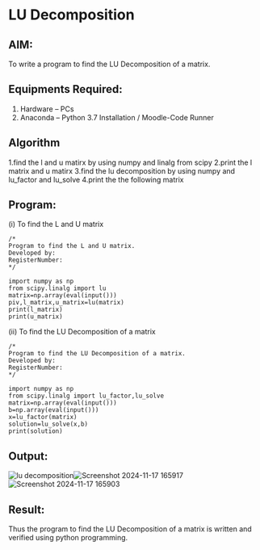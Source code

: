 # LU Decomposition 

## AIM:
To write a program to find the LU Decomposition of a matrix.

## Equipments Required:
1. Hardware – PCs
2. Anaconda – Python 3.7 Installation / Moodle-Code Runner

## Algorithm
1.find the l and u matirx by using numpy and linalg from scipy
2.print the l matrix and u matirx
3.find the lu decomposition by using numpy and lu_factor and lu_solve
4.print the the following matrix

## Program:
(i) To find the L and U matrix
```
/*
Program to find the L and U matrix.
Developed by: 
RegisterNumber: 
*/

import numpy as np
from scipy.linalg import lu
matrix=np.array(eval(input()))
piv,l_matrix,u_matrix=lu(matrix)
print(l_matrix)
print(u_matrix)
```
(ii) To find the LU Decomposition of a matrix
```
/*
Program to find the LU Decomposition of a matrix.
Developed by: 
RegisterNumber: 
*/

import numpy as np
from scipy.linalg import lu_factor,lu_solve
matrix=np.array(eval(input()))
b=np.array(eval(input()))
x=lu_factor(matrix)
solution=lu_solve(x,b)
print(solution)
```

## Output:
![lu decomposition]()![Screenshot 2024-11-17 165917](https://github.com/user-attachments/assets/2bae303e-0559-492a-9b30-e7b296dcdd3b)
![Screenshot 2024-11-17 165903](https://github.com/user-attachments/assets/92d04267-308e-486a-b029-a02d40da32e5)



## Result:
Thus the program to find the LU Decomposition of a matrix is written and verified using python programming.

